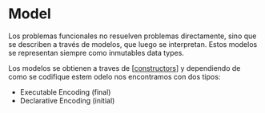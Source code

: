 # Model

Los problemas funcionales no resuelven problemas directamente, sino que se describen a través de modelos, que luego se interpretan. Estos modelos se representan siempre como inmutables data types.

Los modelos se obtienen a traves de [[constructors]] y dependiendo de como se codifique estem odelo nos encontramos con dos tipos:

-  Executable Encoding  (final) 
-  Declarative Encoding (initial)



[//begin]: # "Autogenerated link references for markdown compatibility"
[constructors]: constructors "Constructors"
[//end]: # "Autogenerated link references"